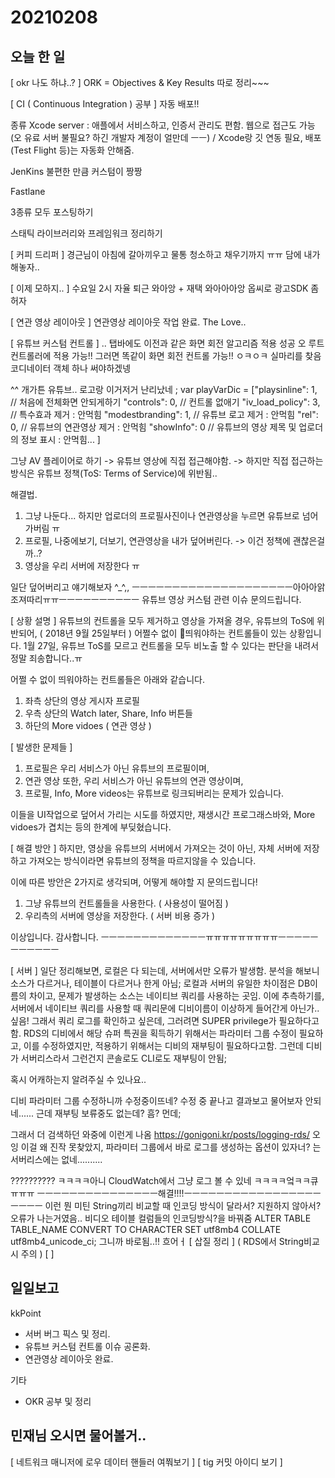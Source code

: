 # 20210208
## 오늘 한 일
[ okr 나도 하냐..? ]
ORK = Objectives & Key Results
따로 정리~~~


[ CI ( Continuous Integration ) 공부 ]
자동 배포!!

종류
Xcode server : 애플에서 서비스하고, 인증서 관리도 편함. 웹으로 접근도 가능(오 유료 서버 불필요? 하긴 개발자 계정이 얼만데 ㅡㅡ) / Xcode랑 깃 연동 필요, 배포(Test Flight 등)는 자동화 안해줌.

JenKins
불편한 만큼 커스텀이 짱짱

Fastlane

3종류 모두 포스팅하기

스태틱 라이브러리와 프레임워크 정리하기

[ 커피 드리퍼 ]
경근님이 아침에 갈아끼우고 물통 청소하고 채우기까지 ㅠㅠ
담에 내가 해놓자..


[ 이제 모하지.. ]
수요일 2시 자율 퇴근 와아앙 + 재택 와아아아앙
옵씨로 광고SDK 좀허자


[ 연관 영상 레이아웃 ]
연관영상 레이아웃 작업 완료.
The Love..


[ 유튜브 커스텀 컨트롤 ] 
.. 탭바에도 이전과 같은 화면 회전 알고리즘 적용 성공
오 루트 컨트롤러에 적용 가능!!
그러면 똑같이 화면 회전 컨트롤 가능!!
ㅇㅋㅇㅋ 실마리를 찾음
코디네이터 객체 하나 써야하겠넹

^^ 개가튼 유튜브.. 로고랑 이거저거 난리났네 ;
var playVarDic = ["playsinline": 1, // 처음에 전체화면 안되게하기
                  "controls": 0, // 컨트롤 없애기
                  "iv_load_policy": 3, // 특수효과 제거 : 안먹힘
                  "modestbranding": 1, // 유튜브 로고 제거 : 안먹힘
                  "rel": 0, // 유튜브의 연관영상 제거 : 안먹힘
                  "showInfo": 0 // 유튜브의 영상 제목 및 업로더의 정보 표시 : 안먹힘...
                    ]
                    
그냥 AV 플레이어로 하기 -> 유튜브 영상에 직접 접근해야함.
-> 하지만 직접 접근하는 방식은 유튜브 정책(ToS: Terms of Service)에 위반됨..

해결법.
1. 그냥 나둔다... 하지만 업로더의 프로필사진이나 연관영상을 누르면 유튜브로 넘어가버림 ㅠ
2. 프로필, 나중에보기, 더보기, 연관영상을 내가 덮어버린다. -> 이건 정책에 괜찮은걸까..?
3. 영상을 우리 서버에 저장한다 ㅠ

일단 덮어버리고 얘기해보자 ^_^,,
ㅡㅡㅡㅡㅡㅡㅡㅡㅡㅡㅡㅡㅡㅡㅡㅡㅡㅡㅡㅡ아아아앍 조져따리ㅠㅠㅡㅡㅡㅡㅡㅡㅡㅡㅡㅡ
유튜브 영상 커스텀 관련 이슈 문의드립니다.

[ 상황 설명 ]
유튜브의 컨트롤을 모두 제거하고 영상을 가져올 경우, 유튜브의 ToS에 위반되어,
( 2018년 9월 25일부터 ) 어쩔수 없이 띄워야하는 컨트롤들이 있는 상황입니다. 
1월 27일, 유튜브 ToS를 모르고 컨트롤을 모두 비노출 할 수 있다는 판단을 내려서 정말 죄송합니다..ㅠ

어쩔 수 없이 띄워야하는 컨트롤들은 아래와 같습니다.

1. 좌측 상단의 영상 게시자 프로필
2. 우측 상단의 Watch later, Share, Info 버튼들
3. 하단의 More vidoes ( 연관 영상 )


[ 발생한 문제들 ]
1. 프로필은 우리 서비스가 아닌 유튜브의 프로필이며,
2. 연관 영상 또한, 우리 서비스가 아닌 유튜브의 연관 영상이며,
3. 프로필, Info, More videos는 유튜브로 링크되버리는 문제가 있습니다.

이들을 UI작업으로 덮어서 가리는 시도를 하였지만, 
재생시간 프로그래스바와, More vidoes가 겹치는 등의 한계에 부딪혔습니다.


[ 해결 방안 ]
하지만, 영상을 유튜브의 서버에서 가져오는 것이 아닌, 
자체 서버에 저장하고 가져오는 방식이라면 유튜브의 정책을 따르지않을 수 있습니다.

이에 따른 방안은 2가지로 생각되며, 어떻게 해야할 지 문의드립니다!
1. 그냥 유튜브의 컨트롤들을 사용한다. ( 사용성이 떨어짐 )
2. 우리측의 서버에 영상을 저장한다. ( 서버 비용 증가 )

이상입니다. 감사합니다.
ㅡㅡㅡㅡㅡㅡㅡㅡㅡㅡㅡㅡㅡㅠㅠㅠㅠㅠㅠㅠㅠㅠㅡㅡㅡㅡㅡㅡㅡㅡㅡㅡㅡ

[ 서버 ]
일단 정리해보면,
로컬은 다 되는데, 서버에서만 오류가 발생함.
분석을 해보니 소스가 다르거나, 테이블이 다르거나 한게 아님;
로컬과 서버의 유일한 차이점은 DB이름의 차이고,
문제가 발생하는 소스는 네이티브 쿼리를 사용하는 곳임.
이에 추측하기를, 서버에서 네이티브 쿼리를 사용할 때 쿼리문에 디비이름이 이상하게 들어간게 아닌가..싶음!
그래서 쿼리 로그를 확인하고 싶은데,
그러려면 SUPER privilege가 필요하다고함.
RDS의 디비에서 해당 슈퍼 특권을 획득하기 위해서는 파라미터 그룹 수정이 필요하고,
이를 수정하였지만, 적용하기 위해서는 디비의 재부팅이 필요하다고함.
그런데 디비가 서버리스라서 그런건지 콘솔로도 CLI로도 재부팅이 안됨;

혹시 어캐하는지 알려주실 수 있나요..

디비 파라미터 그룹 수정하니까 수정중이뜨네?
수정 중 끝나고 결과보고 물어보자
안되네...... 근데 재부팅 보류중도 없는데? 흠? 먼데;

그래서 더 검색하던 와중에 이런게 나옴
https://gonigoni.kr/posts/logging-rds/
오잉 이걸 왜 진작 못찾았지, 파라미터 그룹에서 바로 로그를 생성하는 옵션이 있자너?
는 서버리스에는 없네..........

??????????
ㅋㅋㅋㅋ아니 CloudWatch에서 그냥 로그 볼 수 있네 ㅋㅋㅋㅋ엌ㅋㅋ큐ㅠㅠㅠ
ㅡㅡㅡㅡㅡㅡㅡㅡㅡㅡㅡㅡㅡㅡㅡ해결!!!!ㅡㅡㅡㅡㅡㅡㅡㅡㅡㅡㅡㅡㅡㅡㅡㅡㅡㅡㅡㅡㅡ
이런 뭔 미틴
String끼리 비교할 때 인코딩 방식이 달라서? 지원하지 않아서? 오류가 나는거였음..
비디오 테이블 컬럼들의 인코딩방식?을 바꿔줌
ALTER TABLE TABLE_NAME CONVERT TO CHARACTER SET utf8mb4 COLLATE utf8mb4_unicode_ci;
그니까 바로됨..!! 흐어ㅓ
[ 삽질 정리 ] ( RDS에서 String비교시 주의 )
[  ]




## 일일보고
kkPoint
- 서버 버그 픽스 및 정리.
- 유튜브 커스텀 컨트롤 이슈 공론화.
- 연관영상 레이아웃 완료.

기타
- OKR 공부 및 정리

## 민재님 오시면 물어볼거..
[ 네트워크 매니저에 로우 데이터 핸들러 여쭤보기 ]
[ tig 커밋 아이디 보기 ]
